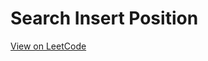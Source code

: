 # Search Insert Position
[View on LeetCode](https://leetcode.com/problems/search-insert-position/)

